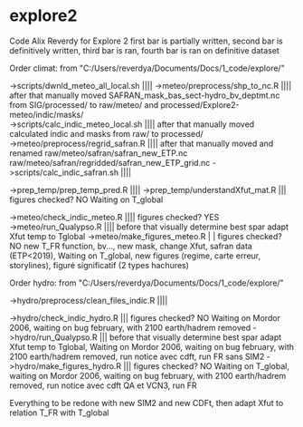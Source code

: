 # explore2
Code Alix Reverdy for Explore 2
first bar is partially written, second bar is definitively written, third bar is ran, fourth bar is ran on definitive dataset



Order climat:
from "C:/Users/reverdya/Documents/Docs/1_code/explore/"

->scripts/dwnld_meteo_all_local.sh			||||
->meteo/preprocess/shp_to_nc.R				||||	after that manually moved SAFRAN_mask_bas_sect-hydro_bv_deptmt.nc from SIG/processed/ to raw/meteo/ and processed/Explore2-meteo/indic/masks/				
->scripts/calc_indic_meteo_local.sh			||||	after that manually moved calculated indic and masks from raw/ to processed/														
->meteo/preprocess/regrid_safran.R			||||	after that manually moved and renamed raw/meteo/safran/safran_new_ETP.nc raw/meteo/safran/regridded/safran_new_ETP_grid.nc
->scripts/calc_indic_safran.sh				||||																				

->prep_temp/prep_temp_pred.R				||||
->prep_temp/understandXfut_mat.R			|||	figures checked? NO																	Waiting on T_global

->meteo/check_indic_meteo.R				||||	figures checked? YES																	
->meteo/run_Qualypso.R					||||	before that visually determine best spar														adapt Xfut temp to Tglobal
->meteo/make_figures_meteo.R				| |	figures checked? NO																	new T_FR function, bv..., new mask, change Xfut, safran data (ETP<2019), Waiting on T_global, new figures (regime, carte erreur, storylines), figuré significatif (2 types hachures)



Order hydro:
from "C:/Users/reverdya/Documents/Docs/1_code/explore/"

->hydro/preprocess/clean_files_indic.R			||||																	

->hydro/check_indic_hydro.R				|||	figures checked? NO																	Waiting on Mordor 2006, waiting on bug february, with 2100 earth/hadrem removed
->hydro/run_Qualypso.R					|||	before that visually determine best spar														adapt Xfut temp to Tglobal, Waiting on Mordor 2006, waiting on bug february, with 2100 earth/hadrem removed, run notice avec cdft, run FR sans SIM2
->hydro/make_figures_hydro.R				|||	figures checked? NO																	Waiting on T_global, waiting on Mordor 2006, waiting on bug february, with 2100 earth/hadrem removed, run notice avec cdft QA et VCN3, run FR




Everything to be redone with new SIM2 and new CDFt, then adapt Xfut to relation T_FR with T_global